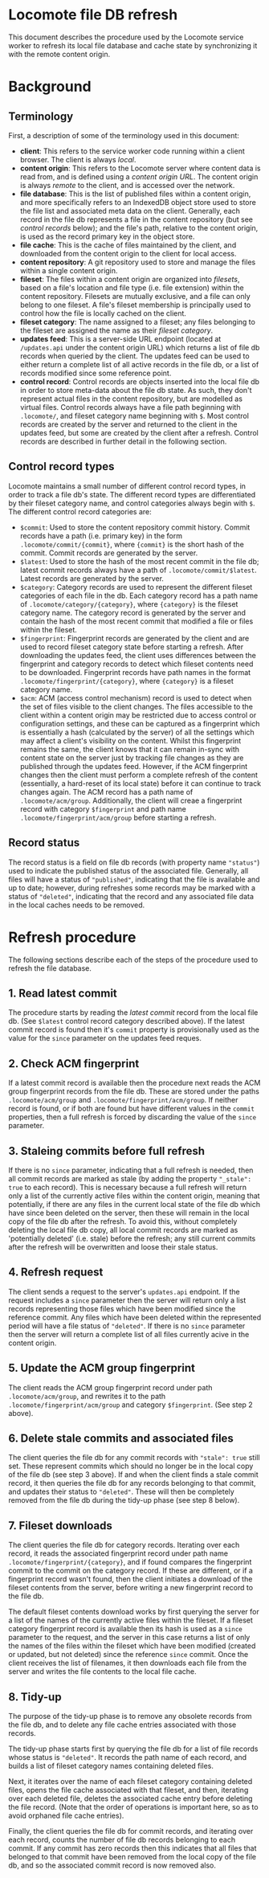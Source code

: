 # Locomote file DB refresh

This document describes the procedure used by the Locomote service worker to refresh its local file database and cache state by synchronizing it with the remote content origin.

# Background

## Terminology

First, a description of some of the terminology used in this document:

* **client**: This refers to the service worker code running within a client browser. The client is always _local_.
* **content origin**: This refers to the Locomote server where content data is read from, and is defined using a _content origin URL_. The content origin is always _remote_ to the client, and is accessed over the network.
* **file database**: This is the list of published files within a content origin, and more specifically refers to an IndexedDB object store used to store the file list and associated meta data on the client. Generally, each record in the file db represents a file in the content repository (but see _control records_ below); and the file's path, relative to the content origin, is used as the record primary key in the object store.
* **file cache**: This is the cache of files maintained by the client, and downloaded from the content origin to the client for local access.
* **content repository**: A git repository used to store and manage the files within a single content origin.
* **fileset**: The files within a content origin are organized into _filesets_, based on a file's location and file type (i.e. file extension) within the content repository. Filesets are mutually exclusive, and a file can only belong to one fileset. A file's fileset membership is principally used to control how the file is locally cached on the client.
* **fileset category**: The name assigned to a fileset; any files belonging to the fileset are assigned the name as their _fileset category_.
* **updates feed**: This is a server-side URL endpoint (located at `/updates.api` under the content origin URL) which returns a list of file db records when queried by the client. The updates feed can be used to either return a complete list of all active records in the file db, or a list of records modified since some reference point.
* **control record**: Control records are objects inserted into the local file db in order to store meta-data about the file db state. As such, they don't represent actual files in the content repository, but are modelled as virtual files. Control records always have a file path beginning with `.locomote/`, and fileset category name beginning with `$`. Most control records are created by the server and returned to the client in the updates feed, but some are created by the client after a refresh. Control records are described in further detail in the following section.


## Control record types

Locomote maintains a small number of different control record types, in order to track a file db's state. The different record types are differentiated by their fileset category name, and control categories always begin with `$`. The different control record categories are:

* `$commit`: Used to store the content repository commit history. Commit records have a path (i.e. primary key) in the form `.locomote/commit/{commit}`, where `{commit}` is the short hash of the commit. Commit records are generated by the server.
* `$latest`: Used to store the hash of the most recent commit in the file db; latest commit records always have a path of `.locomote/commit/$latest`. Latest records are generated by the server.
* `$category`: Category records are used to represent the different fileset categories of each file in the db. Each category record has a path name of `.locomote/category/{category}`, where `{category}` is the fileset category name. The category record is generated by the server and contain the hash of the most recent commit that modified a file or files within the fileset.
* `$fingerprint`: Fingerprint records are generated by the client and are used to record fileset category state before starting a refresh. After downloading the updates feed, the client uses differences between the fingerprint and category records to detect which fileset contents need to be downloaded. Fingerprint records have path names in the format `.locomote/fingerprint/{category}`, where `{category}` is a fileset category name.
* `$acm`: ACM (access control mechanism) record is used to detect when the set of files visible to the client changes. The files accessible to the client within a content origin may be restricted due to access control or configuration settings, and these can be captured as a fingerprint which is essentially a hash (calculated by the server) of all the settings which may affect a client's visibility on the content. Whilst this fingerprint remains the same, the client knows that it can remain in-sync with content state on the server just by tracking file changes as they are published through the updates feed. However, if the ACM fingerprint changes then the client must perform a complete refresh of the content (essentially, a hard-reset of its local state) before it can continue to track changes again. The ACM record has a path name of `.locomote/acm/group`. Additionally, the client will creae a fingerprint record with category `$fingerprint` and path name `.locomote/fingerprint/acm/group` before starting a refresh.


## Record status

The record status is a field on file db records (with property name `"status"`) used to indicate the published status of the associated file. Generally, all files will have a status of `"published"`, indicating that the file is available and up to date; however, during refreshes some records may be marked with a status of `"deleted"`, indicating that the record and any associated file data in the local caches needs to be removed.

# Refresh procedure

The following sections describe each of the steps of the procedure used to refresh the file database.

## 1. Read latest commit

The procedure starts by reading the _latest commit_ record from the local file db. (See `$latest` control record category described above). If the latest commit record is found then it's `commit` property is provisionally used as the value for the `since` parameter on the updates feed reques.

## 2. Check ACM fingerprint

If a latest commit record is available then the procedure next reads the ACM group fingerprint records from the file db. These are stored under the paths `.locomote/acm/group` and `.locomote/fingerprint/acm/group`. If neither record is found, or if both are found but have different values in the `commit` properties, then a full refresh is forced by discarding the value of the `since` parameter.

## 3. Staleing commits before full refresh

If there is no `since` parameter, indicating that a full refresh is needed, then all commit records are marked as stale (by adding the property `"_stale": true` to each record). This is necessary because a full refresh will return only a list of the currently active files within the content origin, meaning that potentially, if there are any files in the current local state of the file db which have since been deleted on the server, then these will remain in the local copy of the file db after the refresh. To avoid this, without completely deleting the local file db copy, all local commit records are marked as 'potentially deleted' (i.e. stale) before the refresh; any still current commits after the refresh will be overwritten and loose their stale status.

## 4. Refresh request

The client sends a request to the server's `updates.api` endpoint. If the request includes a `since` parameter then the server will return only a list records representing those files which have been modified since the reference commit. Any files which have been deleted within the represented period will have a file status of `"deleted"`. If there is no `since` parameter then the server will return a complete list of all files currently acive in the content origin.

## 5. Update the ACM group fingerprint

The client reads the ACM group fingerprint record under path `.locomote/acm/group`, and rewrites it to the path `.locomote/fingerprint/acm/group` and category `$fingerprint`. (See step 2 above).

## 6. Delete stale commits and associated files

The client queries the file db for any commit records with `"stale": true` still set. These represent commits which should no longer be in the local copy of the file db (see step 3 above). If and when the client finds a stale commit record, it then queries the file db for any records belonging to that commit, and updates their status to `"deleted"`. These will then be completely removed from the file db during the tidy-up phase (see step 8 below).

## 7. Fileset downloads

The client queries the file db for category records. Iterating over each record, it reads the associated fingerprint record under path name `.locomote/fingerprint/{category}`, and if found compares the fingerprint commit to the commit on the category record. If these are different, or if a fingerprint record wasn't found, then the client initiates a download of the fileset contents from the server, before writing a new fingerprint record to the file db.

The default fileset contents download works by first querying the server for a list of the names of the currently active files within the fileset. If a fileset category fingerprint record is available then its hash is used as a `since` parameter to the request, and the server in this case returns a list of only the names of the files within the fileset which have been modified (created or updated, but not deleted) since the reference `since` commit. Once the client receives the list of filenames, it then downloads each file from the server and writes the file contents to the local file cache.

## 8. Tidy-up

The purpose of the tidy-up phase is to remove any obsolete records from the file db, and to delete any file cache entries associated with those records.

The tidy-up phase starts first by querying the file db for a list of file records whose status is `"deleted"`. It records the path name of each record, and builds a list of fileset category names containing deleted files.

Next, it iterates over the name of each fileset category containing deleted files, opens the file cache associated with that fileset, and then, iterating over each deleted file, deletes the associated cache entry before deleting the file record. (Note that the order of operations is important here, so as to avoid orphaned file cache entries).

Finally, the client queries the file db for commit records, and iterating over each record, counts the number of file db records belonging to each commit. If any commit has zero records then this indicates that all files that belonged to that commit have been removed from the local copy of the file db, and so the associated commit record is now removed also.

